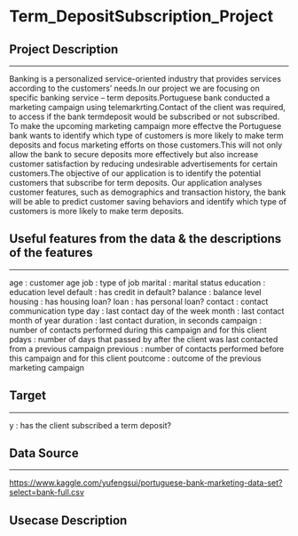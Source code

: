 # Term_DepositSubscription_Project

## Project Description
***

Banking is a personalized service-oriented industry that provides services according to the customers’ needs.In our project we are focusing on specific banking service – term deposits.Portuguese bank conducted a marketing campaign using telemarkrting.Contact of the client was required, to access if the bank termdeposit would be subscribed  or not subscribed. To make the upcoming marketing campaign more effectve the Portuguese bank wants to identify which type of customers is more likely to make term deposits and focus marketing efforts on those customers.This will not only allow the bank to secure deposits more effectively but also increase customer satisfaction by reducing undesirable advertisements for certain customers.The objective of our application is to identify the potential customers that subscribe for term deposits. Our application analyses customer features, such as demographics and transaction history, the bank will be able to predict customer saving behaviors and identify which type of customers is more likely to make term deposits.
  

## Useful features from the data & the descriptions of the features
***

 age : customer age
 job : type of job
 marital : marital status
 education : education level
 default : has credit in default?
 balance : balance level
 housing : has housing loan?
 loan : has personal loan?
 contact : contact communication type
 day : last contact day of the week
 month : last contact month of year
 duration : last contact duration, in seconds
 campaign : number of contacts performed during this campaign and for this client
 pdays : number of days that passed by after the client was last contacted from a previous campaign
 previous : number of contacts performed before this campaign and for this client
 poutcome : outcome of the previous marketing campaign


## Target
***

 y : has the client subscribed a term deposit?


## Data Source
***

https://www.kaggle.com/yufengsui/portuguese-bank-marketing-data-set?select=bank-full.csv


## Usecase Description
